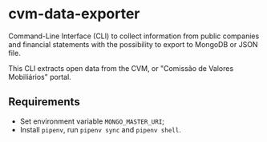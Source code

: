 # cvm-data-exporter

Command-Line Interface (CLI) to collect information from public companies and financial statements with the possibility to export to MongoDB or JSON file. 

This CLI extracts open data from the CVM, or "Comissão de Valores Mobiliários" portal.

## Requirements

- Set environment variable `MONGO_MASTER_URI`;
- Install `pipenv`, run `pipenv sync` and `pipenv shell`.
